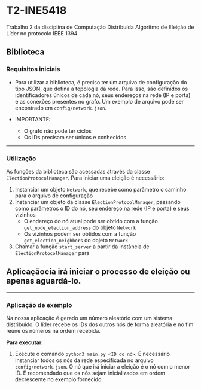# T2-INE5418

Trabalho 2 da disciplina de Computação Distribuída
Algoritmo de Eleição de Líder no protocolo IEEE 1394

## Biblioteca

### Requisitos iniciais
* Para utilizar a biblioteca, é preciso ter um arquivo de configuração do tipo JSON, que defina a topologia da rede. Para isso, são definidos os identificadores únicos de cada nó, seus endereços na rede (IP e porta) e as conexões presentes no grafo. Um exemplo de arquivo pode ser encontrado em `config/network.json`.

* IMPORTANTE:
    * O grafo não pode ter ciclos
    * Os IDs precisam ser únicos e conhecidos

---

### Utilização
As funções da biblioteca são acessadas através da classe `ElectionProtocolManager`. Para iniciar uma eleição é necessário:

1. Instanciar um objeto `Network`, que recebe como parâmetro o caminho para o arquivo de configuração
2. Instanciar um objeto da classe `ElectionProtocolManager`, passando como parâmetros o ID do nó, seu endereço na rede (IP e porta) e seus vizinhos
    * O endereço do nó atual pode ser obtido com a função `get_node_election_address` do objeto `Network`
    * Os vizinhos podem ser obtidos com a função `get_election_neighbors` do objeto `Network`
3. Chamar a função `start_server` a partir da instância de `ElectionProtocolManager` para 

## Aplicaçãocia irá iniciar o processo de eleição ou apenas aguardá-lo.

---

### Aplicação de exemplo

Na nossa aplicação é gerado um número aleatório com um sistema distribuído. O líder recebe os IDs dos outros nós de forma aleatória e no fim reúne os números na ordem recebida.

**Para executar**:

1. Execute o comando `python3 main.py <ID do nó>`. É necessário instanciar todos os nós da rede especificada no arquivo `config/network.json`. O nó que irá iniciar a eleição é o nó com o menor ID. É recomendado que os nós sejam inicializados em ordem decrescente no exemplo fornecido.
